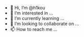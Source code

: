 - 👋 Hi, I’m @h1kou
- 👀 I’m interested in ...
- 🌱 I’m currently learning ...
- 💞️ I’m looking to collaborate on ...
- 📫 How to reach me ...

<!---
h1kou/h1kou is a ✨ special ✨ repository because its `README.md` (this file) appears on your GitHub profile.
You can click the Preview link to take a look at your changes.
--->
